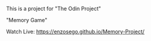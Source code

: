 This is a project for "The Odin Project"

"Memory Game"

Watch Live: https://enzosego.github.io/Memory-Project/

